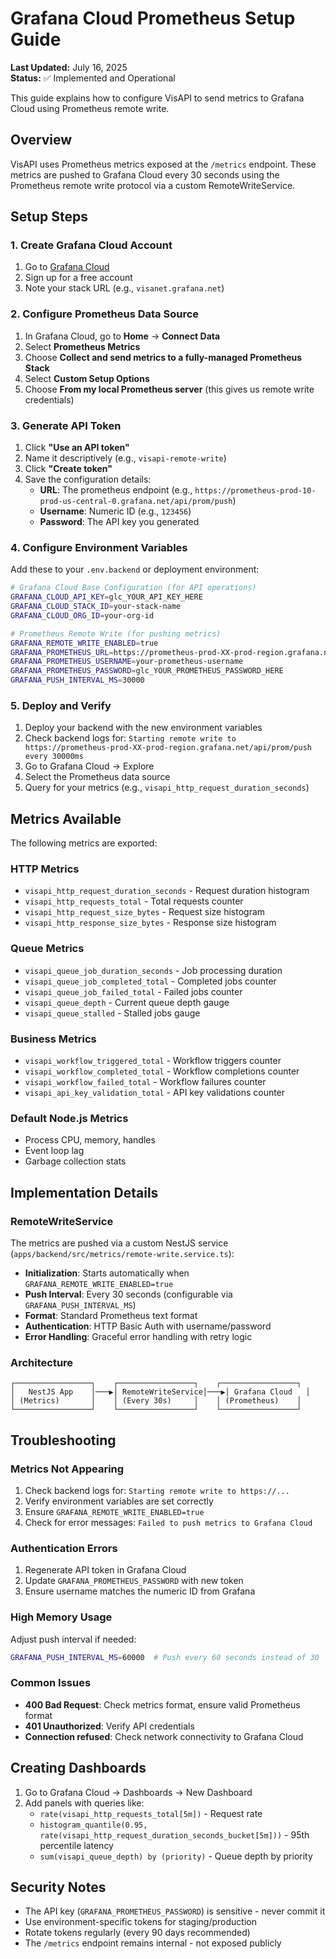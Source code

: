 # Grafana Cloud Prometheus Setup Guide

**Last Updated:** July 16, 2025  
**Status:** ✅ Implemented and Operational

This guide explains how to configure VisAPI to send metrics to Grafana Cloud using Prometheus remote write.

## Overview

VisAPI uses Prometheus metrics exposed at the `/metrics` endpoint. These metrics are pushed to Grafana Cloud every 30 seconds using the Prometheus remote write protocol via a custom RemoteWriteService.

## Setup Steps

### 1. Create Grafana Cloud Account

1. Go to [Grafana Cloud](https://grafana.com/)
2. Sign up for a free account
3. Note your stack URL (e.g., `visanet.grafana.net`)

### 2. Configure Prometheus Data Source

1. In Grafana Cloud, go to **Home** → **Connect Data**
2. Select **Prometheus Metrics**
3. Choose **Collect and send metrics to a fully-managed Prometheus Stack**
4. Select **Custom Setup Options**
5. Choose **From my local Prometheus server** (this gives us remote write credentials)

### 3. Generate API Token

1. Click **"Use an API token"**
2. Name it descriptively (e.g., `visapi-remote-write`)
3. Click **"Create token"**
4. Save the configuration details:
   - **URL**: The prometheus endpoint (e.g., `https://prometheus-prod-10-prod-us-central-0.grafana.net/api/prom/push`)
   - **Username**: Numeric ID (e.g., `123456`)
   - **Password**: The API key you generated

### 4. Configure Environment Variables

Add these to your `.env.backend` or deployment environment:

```bash
# Grafana Cloud Base Configuration (for API operations)
GRAFANA_CLOUD_API_KEY=glc_YOUR_API_KEY_HERE
GRAFANA_CLOUD_STACK_ID=your-stack-name
GRAFANA_CLOUD_ORG_ID=your-org-id

# Prometheus Remote Write (for pushing metrics)
GRAFANA_REMOTE_WRITE_ENABLED=true
GRAFANA_PROMETHEUS_URL=https://prometheus-prod-XX-prod-region.grafana.net/api/prom/push
GRAFANA_PROMETHEUS_USERNAME=your-prometheus-username
GRAFANA_PROMETHEUS_PASSWORD=glc_YOUR_PROMETHEUS_PASSWORD_HERE
GRAFANA_PUSH_INTERVAL_MS=30000
```

### 5. Deploy and Verify

1. Deploy your backend with the new environment variables
2. Check backend logs for: `Starting remote write to https://prometheus-prod-XX-prod-region.grafana.net/api/prom/push every 30000ms`
3. Go to Grafana Cloud → Explore
4. Select the Prometheus data source
5. Query for your metrics (e.g., `visapi_http_request_duration_seconds`)

## Metrics Available

The following metrics are exported:

### HTTP Metrics

- `visapi_http_request_duration_seconds` - Request duration histogram
- `visapi_http_requests_total` - Total requests counter
- `visapi_http_request_size_bytes` - Request size histogram
- `visapi_http_response_size_bytes` - Response size histogram

### Queue Metrics

- `visapi_queue_job_duration_seconds` - Job processing duration
- `visapi_queue_job_completed_total` - Completed jobs counter
- `visapi_queue_job_failed_total` - Failed jobs counter
- `visapi_queue_depth` - Current queue depth gauge
- `visapi_queue_stalled` - Stalled jobs gauge

### Business Metrics

- `visapi_workflow_triggered_total` - Workflow triggers counter
- `visapi_workflow_completed_total` - Workflow completions counter
- `visapi_workflow_failed_total` - Workflow failures counter
- `visapi_api_key_validation_total` - API key validations counter

### Default Node.js Metrics

- Process CPU, memory, handles
- Event loop lag
- Garbage collection stats

## Implementation Details

### RemoteWriteService

The metrics are pushed via a custom NestJS service (`apps/backend/src/metrics/remote-write.service.ts`):

- **Initialization**: Starts automatically when `GRAFANA_REMOTE_WRITE_ENABLED=true`
- **Push Interval**: Every 30 seconds (configurable via `GRAFANA_PUSH_INTERVAL_MS`)
- **Format**: Standard Prometheus text format
- **Authentication**: HTTP Basic Auth with username/password
- **Error Handling**: Graceful error handling with retry logic

### Architecture

```
┌─────────────────┐    ┌─────────────────┐    ┌─────────────────┐
│   NestJS App    │───▶│ RemoteWriteService│───▶│ Grafana Cloud   │
│ (Metrics)       │    │ (Every 30s)     │    │ (Prometheus)    │
└─────────────────┘    └─────────────────┘    └─────────────────┘
```

## Troubleshooting

### Metrics Not Appearing

1. Check backend logs for: `Starting remote write to https://...`
2. Verify environment variables are set correctly
3. Ensure `GRAFANA_REMOTE_WRITE_ENABLED=true`
4. Check for error messages: `Failed to push metrics to Grafana Cloud`

### Authentication Errors

1. Regenerate API token in Grafana Cloud
2. Update `GRAFANA_PROMETHEUS_PASSWORD` with new token
3. Ensure username matches the numeric ID from Grafana

### High Memory Usage

Adjust push interval if needed:

```bash
GRAFANA_PUSH_INTERVAL_MS=60000  # Push every 60 seconds instead of 30
```

### Common Issues

- **400 Bad Request**: Check metrics format, ensure valid Prometheus format
- **401 Unauthorized**: Verify API credentials
- **Connection refused**: Check network connectivity to Grafana Cloud

## Creating Dashboards

1. Go to Grafana Cloud → Dashboards → New Dashboard
2. Add panels with queries like:
   - `rate(visapi_http_requests_total[5m])` - Request rate
   - `histogram_quantile(0.95, rate(visapi_http_request_duration_seconds_bucket[5m]))` - 95th percentile latency
   - `sum(visapi_queue_depth) by (priority)` - Queue depth by priority

## Security Notes

- The API key (`GRAFANA_PROMETHEUS_PASSWORD`) is sensitive - never commit it
- Use environment-specific tokens for staging/production
- Rotate tokens regularly (every 90 days recommended)
- The `/metrics` endpoint remains internal - not exposed publicly
